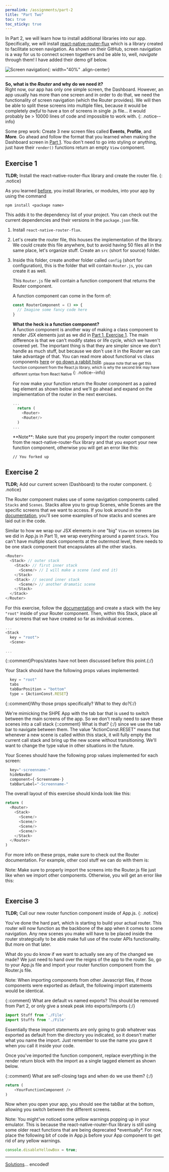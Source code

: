 ```yaml
---
permalink: /assignments/part-2
title: "Part Two"
toc: true
toc_sticky: true
---
```


In Part 2, we will learn how to install additional libraries into our app. Specifically, we will install [react-native-router-flux](https://github.com/aksonov/react-native-router-flux) which is a library created to facilitate screen navigation. As shown on their GitHub, screen navigation is a way for us to connect screen togethers and be able to, well, _navigate_ through them! I have added their demo gif below.

![Screen navigation](https://user-images.githubusercontent.com/3681859/27937441-ef61d932-626b-11e7-885f-1db7dc74b32e.gif){: width="40%" .align-center}

--- 

**So, what is the *Router* and why do we need it?**  
Right now, our app has only one simple screen, the Dashboard. However, an app usually has more than one screen and in order to do that, we need the functionality of screen navigation (which the Router provides). We will then be able to split these screens into multiple files, because it would be completely *awful* to have a ton of screens in single .js file... it would probably be > 10000 lines of code and impossible to work with.
{: .notice--info}

Some prep work: Create 3 new screen files called **Events**, **Profile**, and **More**. Go ahead and follow the format that you learned when making the Dashboard screen in [Part 1](./part-1). You don't need to go into styling or anything, just have their `render()` functions return an empty `View` component.

## Exercise 1
**TLDR;** Install the react-native-router-flux library and create the router file.
{: .notice}

As you learned [before](./part-1#exercise-6), you install libraries, or modules, into your app by using the command

  ```
  npm install <package name>
  ```

This adds it to the dependency list of your project. You can check out the current dependencies and their versions in the `package.json` file.

1. Install `react-native-router-flux`.
2. Let's create the router file, this houses the implementation of the library. We could create this file anywhere, but to avoid having 50 files all in the same place, let's organize stuff. Create an `src` (short for source) folder.
3. Inside this folder, create another folder called `config` (short for configuration), this is the folder that will contain `Router.js`, you can create it as well.

    This `Router.js` file will contain a function component that returns the Router component.

    A function component can come in the form of:

    ```js
    const RouterComponent = () => {
      // Imagine some fancy code here
    }
    ```

    **What the heck is a function component?**  
    A function component is another way of making a class component to render JSX elements just as we did in [Part 1, Exercise 1](./part-1#exercise-1). The main difference is that we can't modify states or life cycle, which we haven't covered yet. The important thing is that they are simpler since we don't handle as much stuff, but because we don't use it in the Router we can take advantage of that. You can read more about functional vs class components [here](https://guide.freecodecamp.org/react-native/functional-vs-class-components/) or [go down a rabbit hole](https://www.robinwieruch.de/react-function-component). <sub>please note that we get this function component from the React.js library, which is why the second link may have different syntax from React Native</sub>
    {: .notice--info}

    For now make your function return the Router component as a paired tag element as shown below and we'll go ahead and expand on the implementation of the router in the next exercises.

    ```js
    ...
      return (
        <Router>
        <Router/>
      )
    ...
    ```

    <div class="notice--warning" markdown="1">
    **Note**: Make sure that you properly import the router component from the react-native-router-flux library and that you export your new function component, otherwise you will get an error like this:
    
    ```
    // You forked up
    
    ```
    </div>

## Exercise 2
**TLDR;** Add our current screen (Dashboard) to the router component.
{: .notice}

The Router component makes use of some navigation components called `Stacks` and `Scenes`. Stacks allow you to group Scenes, while Scenes are the specific screens that we want to access. If you look around in the [documentation](https://github.com/aksonov/react-native-router-flux), you'll see some examples of how stacks and scenes are laid out in the code.

Similar to how we wrap our JSX elements in one "big" `View` on screens (as we did in App.js in Part 1), we wrap everything around a parent `Stack`. You can't have multiple stack components at the outermost level, there needs to be one stack component that encapsulates all the other stacks.

```js
<Router>
  <Stack> // outer stack
    <Stack> // first inner stack
      <Scene/> // I will make a scene (and end it)
    </Stack>
    <Stack> // second inner stack
      <Scene/> // another dramatic scene
    </Stack>
  </Stack>
</Router>
```

For this exercise, follow the [documentation](https://github.com/aksonov/react-native-router-flux) and create a stack with the key `"root"` inside of your Router component. Then, within this Stack, place all four screens that we have created so far as individual scenes.

```js
...
<Stack
  key = "root">
  <Scene>

...
```
{::comment}Props/states have not been discussed before this point.{:/}

Your Stack should have the following props values implemented:  
```js 
  key = "root"  
  tabs  
  tabBarPosition = "bottom"  
  type = {ActionConst.RESET}
```

{::comment}Why those props specifically? What to they do?{:/}

We're mimicking the SHPE App with the tab bar that is used to switch between the main screens of the app. So we don't really need to save these scenes into a call stack {::comment} What is that? {:/} since we use the tab bar to navigate between them. The value "ActionConst.RESET" means that whenever a new scene is called within this stack, it will fully empty the current call stack and bring up the new scene without transitioning. We'll want to change the type value in other situations in the future. 

Your Scenes should have the following prop values implemented for each screen:  
```js
  key="-screenname-"
  hideNavBar
  component={-Screenname-}
  tabBarLabel="-Screenname-"
```

The overall layout of this exercise should kinda look like this:  
```js
return (
  <Router>
    <Stack>
      <Scene/>
      <Scene/>
      <Scene/>
      <Scene/>
    </Stack>
  </Router>
)
```

For more info on these props, make sure to check out the Router documentation. For example, other cool stuff we can do with them is:

<div class="notice--warning" markdown="1">
Note: Make sure to properly import the screens into the Router.js file just like when we import other components. Otherwise, you will get an error like this:

```
```
</div>

## Exercise 3
**TLDR;** Call our new router function component inside of App.js.
{: .notice}

You've done the hard part, which is starting to build your actual router. This router will now function as the backbone of the app when it comes to scene navigation. Any new scenes you make will have to be placed inside the router strategically to be able make full use of the router APIs functionality. But more on that later. 

What do you do know if we want to actually see any of the changed we made? We just need to hand over the reigns of the app to the router. So, go to your App.js file and import your router function component from the Router.js file. 

Note: When importing components from other Javascript files, if those components were exported as default, the following import statements would be identical.

{::comment} What are default vs named exports? This should be removed from Part 2, or only give a sneak peak into exports/imports {:/}

```js
import Stuff from './File'
import Stuffs from './File'
```

Essentially these import statements are only going to grab whatever was exported as default from the directory you indicated, so it doesn't matter what you name the import. Just remember to use the name you gave it when you call it inside your code.

Once you've imported the function component, replace everything in the render return block with the import as a single tagged element as shown below.

{::comment} What are self-closing tags and when do we use them? {:/}
```js
return (
    <YourFunctionComponent />
)
```

Now when you open your app, you should see the tabBar at the bottom, allowing you switch between the different screens. 

<div class="notice--info" markdown="1">
Note: You might've noticed some yellow warnings popping up in your emulator. This is because the react-native-router-flux library is still using some older react functions that are being deprecated *eventually*. For now, place the following bit of code in App.js before your App component to get rid of any yellow warnings.

```js
console.disableYellowBox = true;
```
</div>


***
[Solutions](https://github.com/SHPEUCF/shpeucf.github.io/tree/master/solutions)... encoded!
